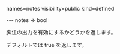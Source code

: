 names=notes
visibility=public
kind=defined

--- notes -> bool

脚注の出力を有効にするかどうかを返します。

デフォルトでは true を返します。

